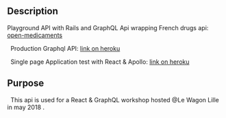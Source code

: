 ## Description
   Playground API with Rails and GraphQL Api wrapping French drugs api: [open-medicaments](https://www.open-medicaments.fr/swagger-ui.html)
   
   Production Graphql API: [link on heroku](https://medico-gql-api.herokuapp.com/)
   
   Single page Application test with React & Apollo: [link on heroku](https://medico-react.herokuapp.com)

## Purpose
   This api is used for  a React & GraphQL workshop hosted @Le Wagon Lille in may 2018 .  
